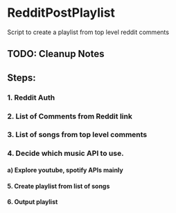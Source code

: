 # RedditPostPlaylist
Script to create a playlist from top level reddit comments

## TODO: Cleanup Notes
## Steps:
### 1. Reddit Auth
### 2. List of Comments from Reddit link
### 3. List of songs from top level comments
### 4. Decide which music API to use.
#### a) Explore youtube, spotify APIs mainly
#### 5. Create playlist from list of songs
#### 6. Output playlist